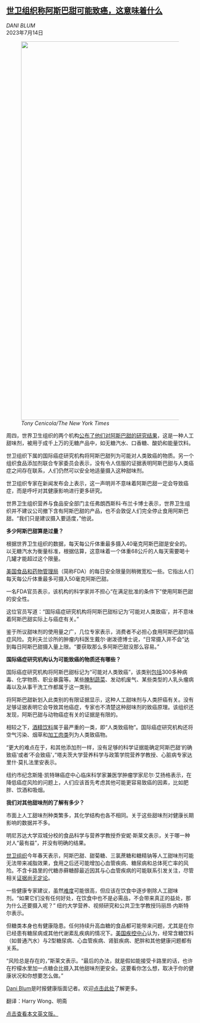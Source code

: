 <!--1689323822000-->
[世卫组织称阿斯巴甜可能致癌，这意味着什么](https://cn.nytimes.com/health/20230714/aspartame-sweetener-carcinogen/)
------

<address>DANI BLUM</address><time pudate="2023-07-14 04:14:41" datetime="2023-07-14 04:14:41">2023年7月14日</time><figure><img src="https://images.weserv.nl/?url=static01.nyt.com/images/2023/07/13/well/WELL-HFO-ASPARTAME1/WELL-HFO-ASPARTAME1-master1050.jpg" width="1050" height="1015"><figcaption> <cite>Tony Cenicola/The New York Times</cite></figcaption></figure><section><p>周四，世界卫生组织的两个机构<a href="https://www.nytimes.com/2023/07/13/health/aspartame-cancer-who-sweetener.html" title="Link: https://www.nytimes.com/2023/07/13/health/aspartame-cancer-who-sweetener.html">公布了他们对阿斯巴甜的研究结果</a>，这是一种人工甜味剂，被用于成千上万的无糖产品中，如无糖汽水、口香糖、酸奶和能量饮料。</p><p>世卫组织下属的国际癌症研究机构将阿斯巴甜列为可能对人类致癌的物质。另一个组织食品添加剂联合专家委员会表示，没有令人信服的证据表明阿斯巴甜与人类癌症之间存在联系，人们仍然可以安全地适量摄入这种甜味剂。</p><p>世卫组织专家在新闻发布会上表示，这一声明并不意味着阿斯巴甜一定会导致癌症，而是呼吁对其健康影响进行更多研究。</p><p>世界卫生组织营养与食品安全部门主任弗朗西斯科·布兰卡博士表示，世界卫生组织并不建议公司撤下含有阿斯巴甜的产品，也不会敦促人们完全停止食用阿斯巴甜。“我们只是建议摄入要适度，”他说。</p><p><b>多少阿斯巴甜算是过量？</b></p><p>根据世界卫生组织的数据，每天每公斤体重最多摄入40毫克阿斯巴甜是安全的。以无糖汽水为衡量标准，根据估算，这意味着一个体重68公斤的人每天需要喝十几罐才能超过这个限量。</p><p><a rel="noopener noreferrer" target="_blank" href="https://www.fda.gov/food/food-additives-petitions/aspartame-and-other-sweeteners-food">美国食品和药物管理局</a>（简称FDA）的每日安全限量则稍微宽松一些。它指出人们每天每公斤体重最多可摄入50毫克阿斯巴甜。</p><p>一名FDA官员表示，该机构的科学家并不担心“在满足批准的条件下”使用阿斯巴甜的安全性。</p><p>这位官员写道：“国际癌症研究机构将阿斯巴甜标记为‘可能对人类致癌’，并不意味着阿斯巴甜实际上与癌症有关。”</p><p>鉴于所议甜味剂的使用量之广，几位专家表示，消费者不必担心食用阿斯巴甜的癌症风险。克利夫兰诊所的肿瘤内科医生戴尔·谢泼德博士说，“日常摄入并不会”达到每日阿斯巴甜摄入量上限。“要获取那么多阿斯巴甜没那么容易。”</p><p><b>国际癌症研究机构认为可能致癌的物质还有哪些？</b></p><p>国际癌症研究机构将阿斯巴甜标记为“可能对人类致癌”，该类别<a rel="noopener noreferrer" target="_blank" href="https://monographs.iarc.who.int/agents-classified-by-the-iarc/">包括</a>300多种病毒、化学物质、职业暴露等。某些<a rel="noopener noreferrer" target="_blank" href="https://inchem.org/documents/iarc/vol56/02-pick.html" title="Link: https://inchem.org/documents/iarc/vol56/02-pick.html">腌制蔬菜</a>、发动机废气、某些类型的人乳头瘤病毒以及从事干洗工作都属于这一类别。</p><p>将阿斯巴甜新划入此类别的有限证据显示，这种人工甜味剂与人类肝癌有关。没有足够证据表明它会导致其他癌症，专家也不清楚这种甜味剂的致癌原理。该组织还发现，阿斯巴甜与动物癌症有关的证据是有限的。</p><p>相较之下，<a href="https://www.nytimes.com/2023/01/13/well/mind/alcohol-health-effects.html" title="Link: https://www.nytimes.com/2023/01/13/well/mind/alcohol-health-effects.html">酒精饮料</a>属于最严重的一类，即“人类致癌物”。国际癌症研究机构还将空气污染、烟草和<a href="https://www.nytimes.com/2022/06/29/well/eat/processed-meats.html">加工肉类</a>列为人类致癌物。</p><p>“更大的难点在于，和其他添加剂一样，没有足够的科学证据能确定阿斯巴甜‘的确致癌’或者‘不会致癌’，”塔夫茨大学营养科学与政策学院营养学教授、心脏病专家达里什·莫扎法里安表示。</p><p>纽约市纪念斯隆·凯特琳癌症中心临床科学家兼医学肿瘤学家尼尔·艾扬格表示，在降低癌症风险的问题上，人们应该首先考虑其他可能更容易致癌的因素，比如肥胖、饮酒和吸烟。</p><p><b>我们对其他甜味剂的了解有多少？</b></p><p>市面上人工甜味剂种类繁多，其化学结构也各不相同。关于这些甜味剂对健康长期影响的数据并不多。</p><p>明尼苏达大学双城分校的食品科学与营养学教授乔安妮·斯莱文表示，关于哪一种对人“最有益”，并没有明确的结果。</p><p><a href="https://www.nytimes.com/2023/05/15/well/eat/sweeteners-weight-loss-who.html">世卫组织</a>今年春天表示，阿斯巴甜、甜菊糖、三氯蔗糖和糖精钠等人工甜味剂可能无法带来减脂效果，食用之后还可能增加心血管疾病、糖尿病和总体死亡率的风险。不含卡路里的代糖赤藓糖醇最近因其与心血管疾病的可能联系引发关注，尽管相关<a href="https://www.nytimes.com/2023/02/28/well/artificial-sweetener-heart-attack-stroke.html">证据尚无定论</a>。</p><p>一些健康专家建议，虽然<a href="https://www.nytimes.com/2021/08/11/well/eat/diet-coke-addiction.html">难度</a>可能很高，但应该在饮食中逐步剔除人工甜味剂。“如果它们没有任何好处，在饮食中也不是必需品，不会带来真正的益处，那为什么还要摄入呢？” 纽约大学营养、视频研究和公共卫生学教授玛丽昂·内斯特尔表示。</p><p>但糖类本身也有健康隐患。任何持续升高血糖的食品都可能带来问题，尤其是在你已经患有糖尿病或其他代谢紊乱疾病的情况下。<a rel="noopener noreferrer" target="_blank" href="https://www.cdc.gov/nutrition/data-statistics/sugar-sweetened-beverages-intake.html">美国疾控中心</a>认为，经常含糖饮料（如普通汽水）与2型糖尿病、心血管疾病、肾脏疾病、肥胖和其他健康问题都有关系。</p><p>“风险总是存在的，”斯莱文表示。“最后的办法，就是假如能接受卡路里的话，也许在柠檬水里加一点糖会比摄入其他甜味剂更安全。这要看你怎么想，取决于你的健康状况和你想要怎么做。”</p></section><footer><p><a rel="nofollow" target="_blank" href="https://www.nytimes.com/by/dani-blum">Dani Blum</a>是时报健康版面记者。欢迎<a rel="nofollow" target="_blank" href="https://www.nytimes.com/by/dani-blum">点击此处</a>了解更多。</p><p>翻译：Harry Wong、明斋</p><p><a rel="nofollow" target="_blank" href="https://www.nytimes.com/2023/07/13/well/aspartame-sweetener-carcinogen.html">点击查看本文英文版。</a></p></footer>
